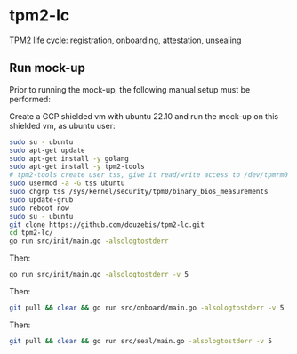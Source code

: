 # tpm2-lc

TPM2 life cycle: registration, onboarding, attestation, unsealing

## Run mock-up

Prior to running the mock-up, the following manual setup must be performed:

Create a GCP shielded vm with ubuntu 22.10 and run the mock-up on this shielded
vm, as ubuntu user:

``` bash
sudo su - ubuntu
sudo apt-get update
sudo apt-get install -y golang
sudo apt-get install -y tpm2-tools
# tpm2-tools create user tss, give it read/write access to /dev/tpmrm0
sudo usermod -a -G tss ubuntu
sudo chgrp tss /sys/kernel/security/tpm0/binary_bios_measurements 
sudo update-grub
sudo reboot now
sudo su - ubuntu
git clone https://github.com/douzebis/tpm2-lc.git
cd tpm2-lc/
go run src/init/main.go -alsologtostderr
```

Then:

``` bash
go run src/init/main.go -alsologtostderr -v 5
```

Then:

``` bash
git pull && clear && go run src/onboard/main.go -alsologtostderr -v 5
```

Then:

``` bash
git pull && clear && go run src/seal/main.go -alsologtostderr -v 5
```
